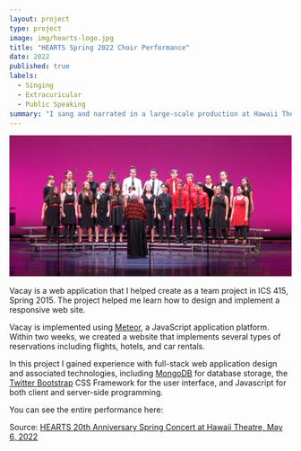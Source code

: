 ```yaml
---
layout: project
type: project
image: img/hearts-logo.jpg
title: "HEARTS Spring 2022 Choir Performance"
date: 2022
published: true
labels:
  - Singing
  - Extracuricular
  - Public Speaking
summary: "I sang and narrated in a large-scale production at Hawaii Theatre."
---
```


<img class="img-fluid" src="https://github.com/AdrielWhite/AdrielWhite.github.io/blob/main/img/Screenshot%202024-01-18%20164743.png?raw=true">

Vacay is a web application that I helped create as a team project in ICS 415, Spring 2015. The project helped me learn how to design and implement a responsive web site.

Vacay is implemented using [Meteor](http://meteor.com), a JavaScript application platform. Within two weeks, we created a website that implements several types of reservations including flights, hotels, and car rentals.

In this project I gained experience with full-stack web application design and associated technologies, including [MongoDB](http://mongodb.com) for database storage, the [Twitter Bootstrap](http://getbootstrap.com/) CSS Framework for the user interface, and Javascript for both client and server-side programming. 

You can see the entire performance here:
 
Source: <a href="https://www.youtube.com/watch?v=lH9APZEAAfQ">HEARTS 20th Anniversary Spring Concert at Hawaii Theatre, May 6, 2022
</a>
